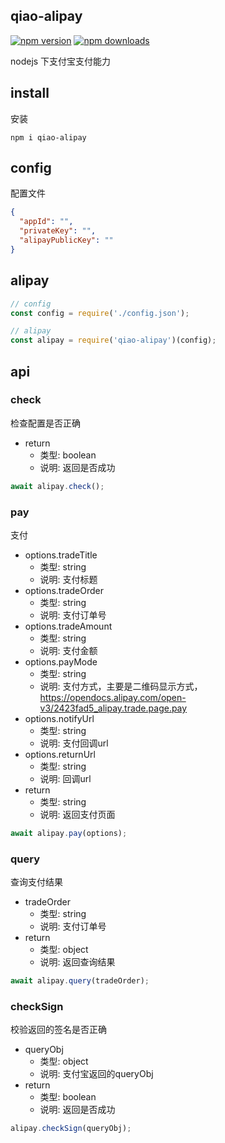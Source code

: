## qiao-alipay

[![npm version](https://img.shields.io/npm/v/qiao-alipay.svg?style=flat-square)](https://www.npmjs.org/package/qiao-alipay)
[![npm downloads](https://img.shields.io/npm/dm/qiao-alipay.svg?style=flat-square)](https://npm-stat.com/charts.html?package=qiao-alipay)

nodejs 下支付宝支付能力

## install

安装

```shell
npm i qiao-alipay
```

## config

配置文件

```json
{
  "appId": "",
  "privateKey": "",
  "alipayPublicKey": ""
}
```

## alipay

```javascript
// config
const config = require('./config.json');

// alipay
const alipay = require('qiao-alipay')(config);
```

## api

### check

检查配置是否正确

- return
  - 类型: boolean
  - 说明: 返回是否成功

```javascript
await alipay.check();
```

### pay

支付

- options.tradeTitle
  - 类型: string
  - 说明: 支付标题
- options.tradeOrder
  - 类型: string
  - 说明: 支付订单号
- options.tradeAmount
  - 类型: string
  - 说明: 支付金额
- options.payMode
  - 类型: string
  - 说明: 支付方式，主要是二维码显示方式，https://opendocs.alipay.com/open-v3/2423fad5_alipay.trade.page.pay
- options.notifyUrl
  - 类型: string
  - 说明: 支付回调url
- options.returnUrl
  - 类型: string
  - 说明: 回调url
- return
  - 类型: string
  - 说明: 返回支付页面

```javascript
await alipay.pay(options);
```

### query

查询支付结果

- tradeOrder
  - 类型: string
  - 说明: 支付订单号
- return
  - 类型: object
  - 说明: 返回查询结果

```javascript
await alipay.query(tradeOrder);
```

### checkSign

校验返回的签名是否正确

- queryObj
  - 类型: object
  - 说明: 支付宝返回的queryObj
- return
  - 类型: boolean
  - 说明: 返回是否成功

```javascript
alipay.checkSign(queryObj);
```
